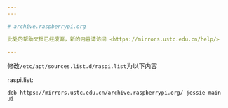 ```yaml
---
---

# archive.raspberrypi.org

此处的帮助文档已经废弃，新的内容请访问 <https://mirrors.ustc.edu.cn/help/>

---
```


修改`/etc/apt/sources.list.d/raspi.list`为以下内容

raspi.list:

    deb https://mirrors.ustc.edu.cn/archive.raspberrypi.org/ jessie main ui

